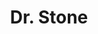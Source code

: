 ---
layout: lecteur.njk
tags : stone

title : Dr. Stone
episode : 006
saison : 1
iframe : https://dood.to/e/qr45d6zo4459

cc :  VostFr
---